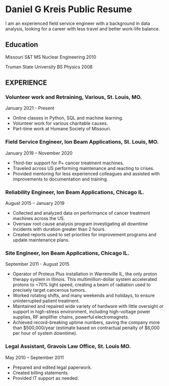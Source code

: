 # Daniel G Kreis Public Resume

I am an experienced field service engineer with a background in data analysis, looking for a career with less travel and better work-life balance. 

## Education

Missouri S&T
MS Nuclear Engineering 2010

Truman State University
BS Physics 2008

## EXPERIENCE

### Volunteer work and Retraining, Various, St. Louis, MO.
January 2021 - Present
-	Online classes in Python, SQL and machine learning.
-	Volunteer work for various charitable causes.
-	Part-time work at Humane Society of Missouri.

### Field Service Engineer, Ion Beam Applications, St. Louis, MO.
January 2019 – November 2020
-	Third-tier support for P+ cancer treatment machines.
-	Traveled across US performing maintenance and reacting to crises. 
-	Provided mentoring for less experienced colleagues and assisted with improvements to documentation and training. 

### Reliability Engineer, Ion Beam Applications, Chicago IL.
August 2015 – January 2019
- Collected and analyzed data on performance of cancer treatment machines across the US. 
-	Oversaw root cause analysis program investigating all downtime incidents with duration greater than 2 hours.
-	Created reports used to set priorities for improvement programs and update maintenance plans.

### Site Engineer, Ion Beam Applications, Chicago IL.
September 2011 - August 2015
-	Operator of Proteus Plus installation in Warrenville IL, the only proton therapy system in Illinois. This multimillion-dollar system accelerated protons to ~70% light speed, creating a beam of radiation used to precisely target cancerous tumors.
-	Worked rotating shifts, and many weekends and holidays, to ensure uninterrupted patient treatment. 
-	Maintained and repaired wide variety of hardware with little oversight or support in high-stress environment, including high-voltage power supplies, RF amplifier chains, powerful electromagnets. 
-	Achieved record-breaking uptime numbers, saving the company more than $500,000/year (estimate based on contractual penalty of $6,000 per hour of system downtime).

### Legal Assistant, Gravois Law Office, St. Louis MO.
May 2010 – September 2011
-	Prepared and edited legal paperwork.
-	Created billing statements.
-	Provided IT support as needed.
 
